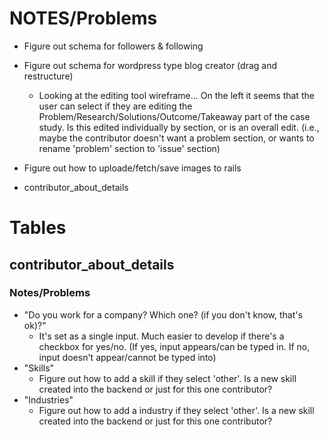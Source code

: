 # NOTES/Problems
- Figure out schema for followers & following
- Figure out schema for wordpress type blog creator (drag and restructure)
    - Looking at the editing tool wireframe... On the left it seems that the user can select if they are editing the Problem/Research/Solutions/Outcome/Takeaway part of the case study. Is this edited individually by section, or is an overall edit. (i.e., maybe the contributor doesn't want a problem section, or wants to rename 'problem' section to 'issue' section)
- Figure out how to uploade/fetch/save images to rails

- contributor_about_details

# Tables

## contributor_about_details
### Notes/Problems
- "Do you work for a company? Which one? (if you don't know, that's ok)?"
    - It's set as a single input. Much easier to develop if there's a checkbox for yes/no. (If yes, input appears/can be typed in. If no, input doesn't appear/cannot be typed into)
- "Skills"
    - Figure out how to add a skill if they select 'other'. Is a new skill created into the backend or just for this one contributor?
- "Industries"
    - Figure out how to add a industry if they select 'other'. Is a new skill created into the backend or just for this one contributor?
